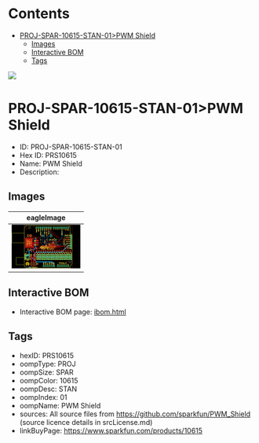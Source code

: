 



Contents
========

* [PROJ-SPAR-10615-STAN-01>PWM Shield](#proj-spar-10615-stan-01pwm-shield)
	* [Images](#images)
	* [Interactive BOM](#interactive-bom)
	* [Tags](#tags)
  
![][im]
# PROJ-SPAR-10615-STAN-01>PWM Shield

- ID: PROJ-SPAR-10615-STAN-01
- Hex ID: PRS10615
- Name: PWM Shield
- Description: 

## Images
  
  

|eagleImage|
| :---: |
|[![eagleImage](eagleImage_140.png)](eagleImage_600.png)|

## Interactive BOM

- Interactive BOM page: [ibom.html](kicad/bom/ibom.html)

## Tags

- hexID: PRS10615
- oompType: PROJ
- oompSize: SPAR
- oompColor: 10615
- oompDesc: STAN
- oompIndex: 01
- oompName: PWM Shield
- sources: All source files from https://github.com/sparkfun/PWM_Shield (source licence details in srcLicense.md)
- linkBuyPage: https://www.sparkfun.com/products/10615



[im]: eagleImage_450.png
